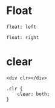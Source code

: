 # Float

```
float: left
```
```
float: right
```
# clear
```
<div clr></div>
```

```
.clr {
    clear: both;
}
```